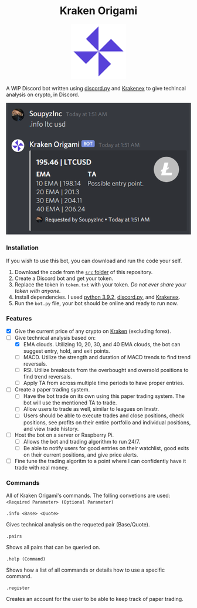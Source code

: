 <h1 align="center" >Kraken Origami</h1>
<p align="center">
  <img width="150" src="https://github.com/SoupyzInc/KrakenOrigami/blob/main/Wiki/K.png" alt="Kraken Origami Logo">
</p>

A WIP Discord bot written using [discord.py](https://github.com/Rapptz/discord.py) and [Krakenex](https://github.com/veox/python3-krakenex) to give techincal analysis on crypto, in Discord.

![Example usage with LTC.](https://github.com/SoupyzInc/KrakenOrigami/blob/main/Wiki/LTC%20Example.png)

### Installation 
If you wish to use this bot, you can download and run the code your self.
1. Download the code from the [`src` folder](https://github.com/SoupyzInc/KrakenOrigami/tree/main/src) of this repository.
2. Create a Discord bot and get your token.
3. Replace the token in `token.txt` with your token. _Do not ever share your token with anyone._
4. Install dependencies. I used [python 3.9.2](https://www.python.org/downloads/), [discord.py](https://github.com/Rapptz/discord.py), and [Krakenex](https://github.com/veox/python3-krakenex).
5. Run the `bot.py` file, your bot should be online and ready to run now.

<!--### Current Features
This is what the bot can do right now.
- Give the current price of any crypto on [Kraken](https://api.kraken.com/0/public/AssetPairs) (not including forex).
- Give technical analysis based on:
  - EMA clouds. Utilizing 10, 20, 30, and 40 EMA clouds, the bot can suggest entry, hold, and exit points.

### Up Next
This is what I plan to do next with this bot.
- Implement MACD.
- Implement RSI.
- Create a paper trading system.
  - Have the bot trade on its own using the paper trading system. The bot will use EMA, MACD, and RSI to create entries and find exits.
  - Allow people to paper trade as well.
- Implement robust TA involving multiple time periods (1hr, 30 min, 15 min, 3 min).-->

### Features
- [x] Give the current price of any crypto on [Kraken](https://api.kraken.com/0/public/AssetPairs) (excluding forex).
- [ ] Give technical analysis based on:
  - [x] EMA clouds. Utilizing 10, 20, 30, and 40 EMA clouds, the bot can suggest entry, hold, and exit points.
  - [ ] MACD. Utilize the strength and duration of MACD trends to find trend reversals.
  - [ ] RSI. Utilize breakouts from the overbought and oversold positions to find trend reversals.
  - [ ] Apply TA from across multiple time periods to have proper entries.
- [ ] Create a paper trading system.
  - [ ] Have the bot trade on its own using this paper trading system. The bot will use the mentioned TA to trade.
  - [ ] Allow users to trade as well, similar to leagues on Invstr.
  - [ ] Users should be able to execute trades and close positions, check positions, see profits on their entire portfolio and individual positions, and view trade history.
- [ ] Host the bot on a server or Raspberry Pi.
  - [ ] Allows the bot and trading algorithm to run 24/7.
  - [ ] Be able to notify users for good entries on their watchlist, good exits on their current positions, and give price alerts.
- [ ] Fine tune the trading algoritm to a point where I can confidently have it trade with real money.

### Commands
All of Kraken Origami's commands. The folling convetions are used: `<Required Parameter> (Optional Parameter)`


`.info <Base> <Quote>`

Gives technical analysis on the requeted pair (Base/Quote).

`.pairs`

Shows all pairs that can be queried on. 

`.help (Command)`

Shows how a list of all commands or details how to use a specific command.

`.register`

Creates an account for the user to be able to keep track of paper trading.
